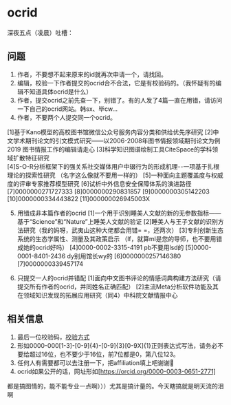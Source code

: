# ocrid
深夜五点（凌晨）吐槽：
## 问题
1. 作者，不要想不起来原来的id就再次申请一个，请找回。
2. 编辑，校验一下作者提交的ocrid合不合法，它是有校验码的。（我怀疑有的编辑不知道具体ocrid是什么）
3. 作者，提交ocrid之前先查一下，别错了。有的人发了4篇一直在用错，请访问一下自己的ocrid网站。韩sx、毕cw...
4. 作者，不要两个人提交同一个ocrid。

[1]基于Kano模型的高校图书馆微信公众号服务内容分类和供给优先序研究
[2]中文学术期刊论文的引文模式研究——以2006-2008年图书情报领域期刊论文为例 2019 图书情报工作的编辑请走心
[3]科学知识图谱绘制工具CiteSpace的学科领域扩散特征研究  
[4]S-O-R分析框架下的强关系社交媒体用户中辍行为的形成机理--一项基于扎根理论的探索性研究 （名字这么像就不要用一样的）
[5]一种面向主题覆盖度与权威度的评审专家推荐模型研究 
[6]试析中外信息安全保障体系的演进路径 
[7]0000000271727333
[8]0000000290831857
[9]0000000305142203
[10]0000000334443822
[11]000000026945003X

5. 用错成非本篇作者的ocrid
[1]一个用于识别睡美人文献的新的无参数指标——基于“Science”和“Nature”上睡美人文献的验证
[2]睡美人与王子文献的识别方法研究（我的妈呀，武夷山这种大佬都会用错= =，还两次）
[3]专利创新生态系统的生态学属性、测量及其政策启示 （lf，就算ml是您的导师，也不要用错成她的ocrid好吗）
[4]0000-0002-3315-4191 pb不要用lsd的
[5]0000-0001-8401-2436 dy别用馆长wy的
[6]0000000257146380
[7]0000000339457174

6. 只提交一人的ocrid并错配
[1]面向中文图书评论的情感词典构建方法研究（请提交所有作者的ocrid，并同姓名正确匹配）
[2]主流Meta分析软件功能及其在领域知识发现的拓展应用研究（同4）中科院文献情报中心



## 相关信息
1. 最后一位校验码，[校验方式](https://support.orcid.org/hc/en-us/articles/360006897674-Structure-of-the-ORCID-Identifier)
2. 形如0000-000[1-3]-[0-9]{4}-[0-9]{3}[0-9X]{1}正则表达式写法，请务必不要给超过16位，也不要少于16位，前7位都是0，第八位123。
3. 任何人有需要都可以去注册一下，把affiliation填上吧谢谢🙏
4. ocrid如果公开的话，网址形如[https://orcid.org/0000-0003-0651-2771]



都是搞图情的，能不能专业一点啊）））尤其是搞计量的。今天瞎搞就是明天流的泪啊
